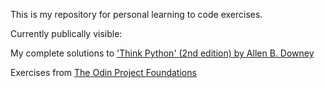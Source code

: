 This is my repository for personal learning to code exercises.


Currently publically visible:


My complete solutions to ['Think Python' (2nd edition) by Allen B. Downey](https://greenteapress.com/wp/think-python-2e/)

Exercises from [The Odin Project Foundations](https://www.theodinproject.com/)




<!---
MJC-code/MJC-code is a ✨ special ✨ repository because its `README.md` (this file) appears on your GitHub profile.
You can click the Preview link to take a look at your changes.
--->
